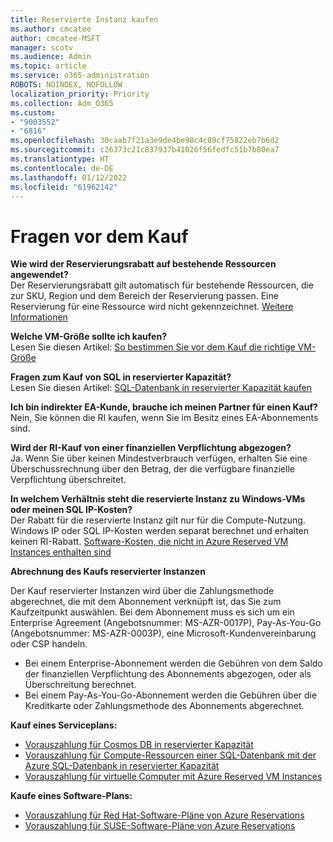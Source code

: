 ```yaml
---
title: Reservierte Instanz kaufen
ms.author: cmcatee
author: cmcatee-MSFT
manager: scotv
ms.audience: Admin
ms.topic: article
ms.service: o365-administration
ROBOTS: NOINDEX, NOFOLLOW
localization_priority: Priority
ms.collection: Adm_O365
ms.custom:
- "9003552"
- "6816"
ms.openlocfilehash: 30caab7f21a3e9de4be98c4c89cf75822eb7b6d2
ms.sourcegitcommit: c26373c21c837937b41026f56fedfc51b7b80ea7
ms.translationtype: HT
ms.contentlocale: de-DE
ms.lasthandoff: 01/12/2022
ms.locfileid: "61962142"
---
```

# <a name="questions-before-purchase"></a>Fragen vor dem Kauf

**Wie wird der Reservierungsrabatt auf bestehende Ressourcen angewendet?**  
Der Reservierungsrabatt gilt automatisch für bestehende Ressourcen, die zur SKU, Region und dem Bereich der Reservierung passen. Eine Reservierung für eine Ressource wird nicht gekennzeichnet. [Weitere Informationen](https://docs.microsoft.com/azure/cost-management-billing/reservations/save-compute-costs-reservations?WT.mc_id=Portal-Microsoft_Azure_Support#how-reservation-discount-is-applied) 

**Welche VM-Größe sollte ich kaufen?**  
Lesen Sie diesen Artikel: [So bestimmen Sie vor dem Kauf die richtige VM-Größe](https://docs.microsoft.com/azure/virtual-machines/windows/prepay-reserved-vm-instances?toc=/azure/billing/TOC.json&WT.mc_id=Portal-Microsoft_Azure_Support#determine-the-right-vm-size-before-you-buy)

**Fragen zum Kauf von SQL in reservierter Kapazität?**  
Lesen Sie diesen Artikel: [SQL-Datenbank in reservierter Kapazität kaufen](https://docs.microsoft.com/azure/sql-database/sql-database-reserved-capacity?toc=/azure/billing/TOC.json&WT.mc_id=Portal-Microsoft_Azure_Support#buy-sql-database-reserved-capacity)

**Ich bin indirekter EA-Kunde, brauche ich meinen Partner für einen Kauf?**  
Nein, Sie können die RI kaufen, wenn Sie im Besitz eines EA-Abonnements sind.

**Wird der RI-Kauf von einer finanziellen Verpflichtung abgezogen?**  
Ja. Wenn Sie über keinen Mindestverbrauch verfügen, erhalten Sie eine Überschussrechnung über den Betrag, der die verfügbare finanzielle Verpflichtung überschreitet.

**In welchem Verhältnis steht die reservierte Instanz zu Windows-VMs oder meinen SQL IP-Kosten?**  
Der Rabatt für die reservierte Instanz gilt nur für die Compute-Nutzung. Windows IP oder SQL IP-Kosten werden separat berechnet und erhalten keinen RI-Rabatt. [Software-Kosten, die nicht in Azure Reserved VM Instances enthalten sind](https://docs.microsoft.com/azure/billing/billing-reserved-instance-windows-software-costs?WT.mc_id=Portal-Microsoft_Azure_Support)  
      
**Abrechnung des Kaufs reservierter Instanzen**  
      
Der Kauf reservierter Instanzen wird über die Zahlungsmethode abgerechnet, die mit dem Abonnement verknüpft ist, das Sie zum Kaufzeitpunkt auswählen. Bei dem Abonnement muss es sich um ein Enterprise Agreement (Angebotsnummer: MS-AZR-0017P), Pay-As-You-Go (Angebotsnummer: MS-AZR-0003P), eine Microsoft-Kundenvereinbarung oder CSP handeln.

-   Bei einem Enterprise-Abonnement werden die Gebühren von dem Saldo der finanziellen Verpflichtung des Abonnements abgezogen, oder als Überschreitung berechnet.
-   Bei einem Pay-As-You-Go-Abonnement werden die Gebühren über die Kreditkarte oder Zahlungsmethode des Abonnements abgerechnet.

**Kauf eines Serviceplans:**

-   [Vorauszahlung für Cosmos DB in reservierter Kapazität](https://docs.microsoft.com/azure/cosmos-db/cosmos-db-reserved-capacity?WT.mc_id=Portal-Microsoft_Azure_Support)
-   [Vorauszahlung für Compute-Ressourcen einer SQL-Datenbank mit der Azure SQL-Datenbank in reservierter Kapazität](https://docs.microsoft.com/azure/sql-database/sql-database-reserved-capacity?WT.mc_id=Portal-Microsoft_Azure_Support)
-   [Vorauszahlung für virtuelle Computer mit Azure Reserved VM Instances](https://docs.microsoft.com/azure/virtual-machines/windows/prepay-reserved-vm-instances?WT.mc_id=Portal-Microsoft_Azure_Support)

**Kaufe eines Software-Plans:**

-   [Vorauszahlung für Red Hat-Software-Pläne von Azure Reservations](https://docs.microsoft.com/azure/virtual-machines/linux/prepay-rhel-software-charges?WT.mc_id=Portal-Microsoft_Azure_Support)
-   [Vorauszahlung für SUSE-Software-Pläne von Azure Reservations](https://docs.microsoft.com/azure/virtual-machines/linux/prepay-suse-software-charges?WT.mc_id=Portal-Microsoft_Azure_Support)